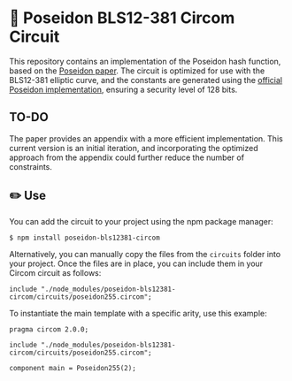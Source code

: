 # 🧮 Poseidon BLS12-381 Circom Circuit

This repository contains an implementation of the Poseidon hash function, based on the [Poseidon paper](https://eprint.iacr.org/2019/458.pdf). The circuit is optimized for use with the BLS12-381 elliptic curve, and the constants are generated using the [official Poseidon implementation](https://extgit.iaik.tugraz.at/krypto/hadeshash), ensuring a security level of 128 bits.

## TO-DO

The paper provides an appendix with a more efficient implementation. This current version is an initial iteration, and incorporating the optimized approach from the appendix could further reduce the number of constraints.

## ✏️ Use

You can add the circuit to your project using the npm package manager:

```bash
$ npm install poseidon-bls12381-circom
```

Alternatively, you can manually copy the files from the `circuits` folder into your project. Once the files are in place, you can include them in your Circom circuit as follows:

```
include "./node_modules/poseidon-bls12381-circom/circuits/poseidon255.circom";
```

To instantiate the main template with a specific arity, use this example:

```
pragma circom 2.0.0;

include "./node_modules/poseidon-bls12381-circom/circuits/poseidon255.circom";

component main = Poseidon255(2);
```
